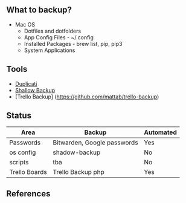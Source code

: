 
## What to backup?
- Mac OS
    - Dotfiles and dotfolders
    - App Config Files - ~/.config
    - Installed Packages - brew list, pip, pip3
    - System Applications

## Tools
- [Duplicati](https://www.duplicati.com/)
- [Shallow Backup](https://github.com/alichtman/shallow-backup)
- [Trello Backup] (https://github.com/mattab/trello-backup)

## Status
| Area | Backup | Automated |
| --- | --- | --- |
| Passwords | Bitwarden, Google passwords | Yes |
| os config | shadow-backup | No |
| scripts | tba | No |
| Trello Boards | Trello Backup php |  Yes |

## References
